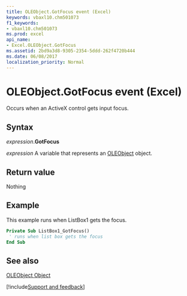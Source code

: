 ```yaml
---
title: OLEObject.GotFocus event (Excel)
keywords: vbaxl10.chm501073
f1_keywords:
- vbaxl10.chm501073
ms.prod: excel
api_name:
- Excel.OLEObject.GotFocus
ms.assetid: 2bd9a3d8-9305-2354-5ddd-262f4720b444
ms.date: 06/08/2017
localization_priority: Normal
---
```



# OLEObject.GotFocus event (Excel)

Occurs when an ActiveX control gets input focus.


## Syntax

_expression_.**GotFocus**

_expression_ A variable that represents an [OLEObject](Excel.OLEObject.md) object.


## Return value

Nothing


## Example

This example runs when ListBox1 gets the focus.


```vb
Private Sub ListBox1_GotFocus() 
 ' runs when list box gets the focus 
End Sub
```


## See also


[OLEObject Object](Excel.OLEObject.md)

[!include[Support and feedback](~/includes/feedback-boilerplate.md)]